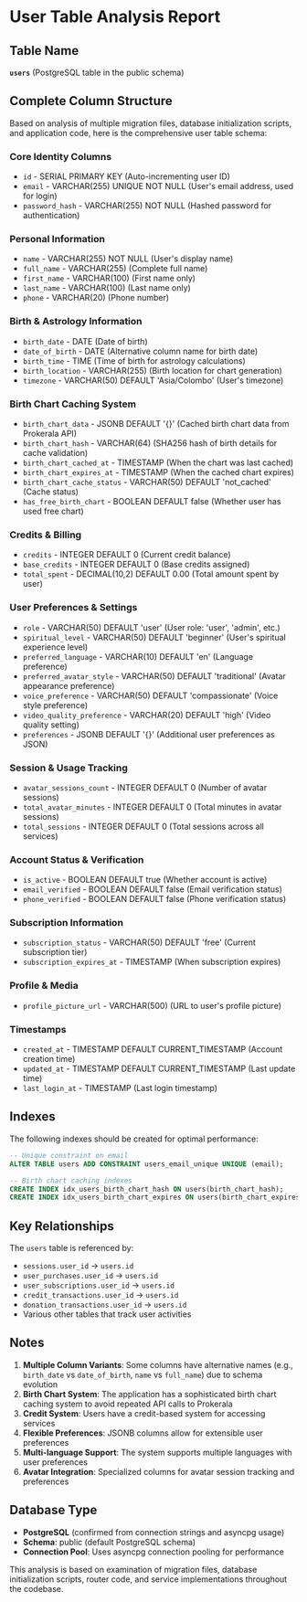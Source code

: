 # User Table Analysis Report

## Table Name
**`users`** (PostgreSQL table in the public schema)

## Complete Column Structure

Based on analysis of multiple migration files, database initialization scripts, and application code, here is the comprehensive user table schema:

### Core Identity Columns
- `id` - SERIAL PRIMARY KEY (Auto-incrementing user ID)
- `email` - VARCHAR(255) UNIQUE NOT NULL (User's email address, used for login)
- `password_hash` - VARCHAR(255) NOT NULL (Hashed password for authentication)

### Personal Information
- `name` - VARCHAR(255) NOT NULL (User's display name)
- `full_name` - VARCHAR(255) (Complete full name)
- `first_name` - VARCHAR(100) (First name only)
- `last_name` - VARCHAR(100) (Last name only)
- `phone` - VARCHAR(20) (Phone number)

### Birth & Astrology Information
- `birth_date` - DATE (Date of birth)
- `date_of_birth` - DATE (Alternative column name for birth date)
- `birth_time` - TIME (Time of birth for astrology calculations)
- `birth_location` - VARCHAR(255) (Birth location for chart generation)
- `timezone` - VARCHAR(50) DEFAULT 'Asia/Colombo' (User's timezone)

### Birth Chart Caching System
- `birth_chart_data` - JSONB DEFAULT '{}' (Cached birth chart data from Prokerala API)
- `birth_chart_hash` - VARCHAR(64) (SHA256 hash of birth details for cache validation)
- `birth_chart_cached_at` - TIMESTAMP (When the chart was last cached)
- `birth_chart_expires_at` - TIMESTAMP (When the cached chart expires)
- `birth_chart_cache_status` - VARCHAR(50) DEFAULT 'not_cached' (Cache status)
- `has_free_birth_chart` - BOOLEAN DEFAULT false (Whether user has used free chart)

### Credits & Billing
- `credits` - INTEGER DEFAULT 0 (Current credit balance)
- `base_credits` - INTEGER DEFAULT 0 (Base credits assigned)
- `total_spent` - DECIMAL(10,2) DEFAULT 0.00 (Total amount spent by user)

### User Preferences & Settings
- `role` - VARCHAR(50) DEFAULT 'user' (User role: 'user', 'admin', etc.)
- `spiritual_level` - VARCHAR(50) DEFAULT 'beginner' (User's spiritual experience level)
- `preferred_language` - VARCHAR(10) DEFAULT 'en' (Language preference)
- `preferred_avatar_style` - VARCHAR(50) DEFAULT 'traditional' (Avatar appearance preference)
- `voice_preference` - VARCHAR(50) DEFAULT 'compassionate' (Voice style preference)
- `video_quality_preference` - VARCHAR(20) DEFAULT 'high' (Video quality setting)
- `preferences` - JSONB DEFAULT '{}' (Additional user preferences as JSON)

### Session & Usage Tracking
- `avatar_sessions_count` - INTEGER DEFAULT 0 (Number of avatar sessions)
- `total_avatar_minutes` - INTEGER DEFAULT 0 (Total minutes in avatar sessions)
- `total_sessions` - INTEGER DEFAULT 0 (Total sessions across all services)

### Account Status & Verification
- `is_active` - BOOLEAN DEFAULT true (Whether account is active)
- `email_verified` - BOOLEAN DEFAULT false (Email verification status)
- `phone_verified` - BOOLEAN DEFAULT false (Phone verification status)

### Subscription Information
- `subscription_status` - VARCHAR(50) DEFAULT 'free' (Current subscription tier)
- `subscription_expires_at` - TIMESTAMP (When subscription expires)

### Profile & Media
- `profile_picture_url` - VARCHAR(500) (URL to user's profile picture)

### Timestamps
- `created_at` - TIMESTAMP DEFAULT CURRENT_TIMESTAMP (Account creation time)
- `updated_at` - TIMESTAMP DEFAULT CURRENT_TIMESTAMP (Last update time)
- `last_login_at` - TIMESTAMP (Last login timestamp)

## Indexes

The following indexes should be created for optimal performance:

```sql
-- Unique constraint on email
ALTER TABLE users ADD CONSTRAINT users_email_unique UNIQUE (email);

-- Birth chart caching indexes
CREATE INDEX idx_users_birth_chart_hash ON users(birth_chart_hash);
CREATE INDEX idx_users_birth_chart_expires ON users(birth_chart_expires_at);
```

## Key Relationships

The `users` table is referenced by:
- `sessions.user_id` → `users.id`
- `user_purchases.user_id` → `users.id`
- `user_subscriptions.user_id` → `users.id`
- `credit_transactions.user_id` → `users.id`
- `donation_transactions.user_id` → `users.id`
- Various other tables that track user activities

## Notes

1. **Multiple Column Variants**: Some columns have alternative names (e.g., `birth_date` vs `date_of_birth`, `name` vs `full_name`) due to schema evolution
2. **Birth Chart System**: The application has a sophisticated birth chart caching system to avoid repeated API calls to Prokerala
3. **Credit System**: Users have a credit-based system for accessing services
4. **Flexible Preferences**: JSONB columns allow for extensible user preferences
5. **Multi-language Support**: The system supports multiple languages with user preferences
6. **Avatar Integration**: Specialized columns for avatar session tracking and preferences

## Database Type
- **PostgreSQL** (confirmed from connection strings and asyncpg usage)
- **Schema**: public (default PostgreSQL schema)
- **Connection Pool**: Uses asyncpg connection pooling for performance

This analysis is based on examination of migration files, database initialization scripts, router code, and service implementations throughout the codebase.